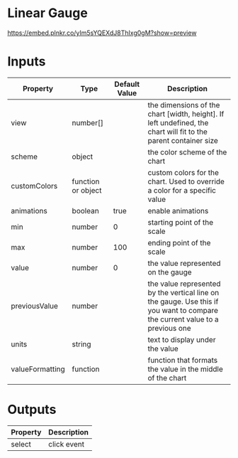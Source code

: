 # Linear Gauge

https://embed.plnkr.co/yIm5sYQEXdJ8ThIxg0gM?show=preview

# Inputs

| Property        | Type               | Default Value | Description                                                                                                                  |
|-----------------|--------------------|---------------|------------------------------------------------------------------------------------------------------------------------------|
| view            | number[]           |               | the dimensions of the chart [width, height]. If left undefined, the chart will fit to the parent container size              |
| scheme          | object             |               | the color scheme of the chart                                                                                                |
| customColors    | function or object |               | custom colors for the chart. Used to override a color for a specific value                                                   |
| animations      | boolean            | true          | enable animations                                                                                                            |
| min             | number             | 0             | starting point of the scale                                                                                                  |
| max             | number             | 100           | ending point of the scale                                                                                                    |
| value           | number             | 0             | the value represented on the gauge                                                                                           |
| previousValue   | number             |               | the value represented by the vertical line on the gauge. Use this if you want to compare the current value to a previous one |
| units           | string             |               | text to display under the value                                                                                              |
| valueFormatting | function           |               | function that formats the value in the middle of the chart                                                                   |

# Outputs

| Property | Description |
|----------|-------------|
| select   | click event |
